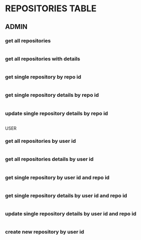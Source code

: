 # REPOSITORIES TABLE

## ADMIN
### get all repositories
```sql
```
### get all repositories with details
```sql
```
### get single repository by repo id
```sql
```
### get single repository details by repo id
```sql
```
### update single repository details  by repo id
```sql
```


USER
### get all repositories by user id
```sql
```
### get all repositories details by user id
```sql
```
### get single repository by user id and repo id
```sql
```
### get single repository details by user id and repo id
```sql
```
### update single repository details by user id and repo id
```sql
```
### create new repository by user id
```sql
```
